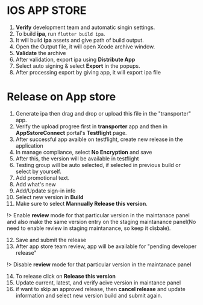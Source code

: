 # IOS APP STORE

1. **Verify** development team and automatic singin settings.
2. To build **ipa**, run `flutter build ipa`.
3. It will build **ipa**  assets and give path of build output.
4. Open the Output file, it will open Xcode archive window.
5. **Validate** the archive
6. After validation, export ipa using **Distribute App**
7. Select auto signing & select **Export** in the popups.
8. After processing export by giving app, it will export ipa file

# Release on App store

1. Generate ipa then drag and drop or upload this file in the "transporter" app.
2. Verify the upload progree first in **transporter** app and then in **AppSstoreConnect** portal's **Testflight** page.
3. After successful app avaible on testflight, create new release in the application
4. In manage compliance, select **No Encryption** and save
5. After this, the version will be available in testflight
6. Testing group will be auto selected, if selected in previous build or select by yourself.
7. Add promotional text.
8. Add what's new
9. Add/Update sign-in info
10. Select new version in **Build**
11. Make sure to select **Mannually Release this version**.

!> Enable **review** mode for that particular version in the maintanace panel and also make the same version entry on the staging maintanance panel(No need to enable review in staging maintanance, so keep it disbale).

12. Save and submit the release
13. After app store team review, app will be available for "pending developer release"

!> Disable **review** mode for that particular version in the maintanace panel

14. To release click on **Release this version**
15. Update current, latest, and verify acive version in maintance panel
16. if want to skip an approved release, then **cancel release** and update information and select new version build and submit again.